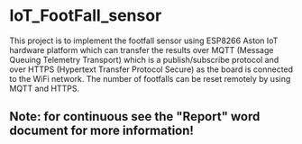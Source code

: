# IoT_FootFall_sensor
This project is to implement the footfall sensor using ESP8266 Aston IoT hardware platform which can transfer the results over MQTT (Message Queuing Telemetry Transport) which is a publish/subscribe protocol and over HTTPS (Hypertext Transfer Protocol Secure) as the board is connected to the WiFi network. The number of footfalls can be reset remotely by using MQTT and HTTPS.

## Note: for continuous see the "Report" word document for more information!

